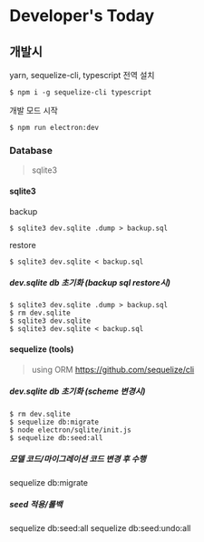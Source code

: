# Developer's Today

## 개발시
yarn, sequelize-cli, typescript 전역 설치
```
$ npm i -g sequelize-cli typescript
```

개발 모드 시작
```
$ npm run electron:dev
```


### Database
> sqlite3

#### sqlite3
backup
```
$ sqlite3 dev.sqlite .dump > backup.sql
```

restore
```
$ sqlite3 dev.sqlite < backup.sql
```

##### dev.sqlite db 초기화 (backup sql restore시)
```
$ sqlite3 dev.sqlite .dump > backup.sql
$ rm dev.sqlite
$ sqlite3 dev.sqlite
$ sqlite3 dev.sqlite < backup.sql
```

#### sequelize (tools)
> using ORM https://github.com/sequelize/cli
##### dev.sqlite db 초기화 (scheme 변경시)
```
$ rm dev.sqlite
$ sequelize db:migrate
$ node electron/sqlite/init.js
$ sequelize db:seed:all
```

##### 모델 코드/마이그레이션 코드 변경 후 수행
sequelize db:migrate
##### seed 적용/롤백
sequelize db:seed:all
sequelize db:seed:undo:all
